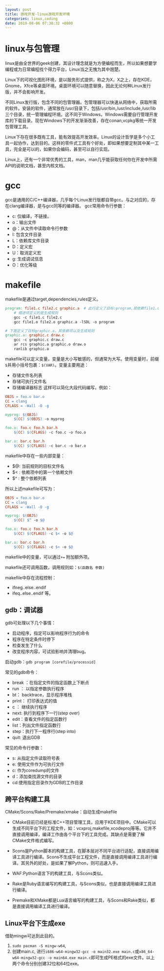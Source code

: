 ```yaml
---
layout: post
title: 游戏开发-linux游戏开发环境
categories: linux,coding
date: 2019-08-06 07:38:32 +0800
---
```

# linux与包管理
linux是由全世界的geek创建，其设计理念就是为方便编程而生，所以如果想要学编程或为日常编程找个得力平台，Linux当之无愧为其中翘楚。

Linux下的可视化图形环境，是以服务形式提供，称之为X，X之上，存在KDE，Gnome，Xfce等桌面环境。桌面环境可以随意替换，因此无论何种Linux发行版，并不会影响开发。

不同Linux发行版，包含不同的包管理器。包管理器可以快速从网络中，获取所需的软件。安装的软件，通常放在/usr/目录下，包括/usr/bin,/usr/include,/usr/lib 三个目录，统一管理编程环境。这不同于Windows，Windows需要自行管理开发库的下载目录。现在Windows下的开发渐渐改善，存在conan,vcpkg等统一开发包管理工具。

Linux下存在很多既有工具，能有效提高开发效率。Linux的设计哲学是多个小工具一起协作，达到目的。这样的零件式工具有个好处，即如果想要定制其中某一工具，完全是可以的，如果你会编码，甚至可以自行实现。

Linux上，还有一个非常优秀的工具，man，man几乎能获取任何你在开发中所需API的说明文档，甚至内核文档。

# gcc
gcc是通用的C/C++编译器，几乎每个Linux发行版都自带gcc。与之对应的，存在clang编译器，是与gcc同等的编译器。
gcc常用命令行参数：
- c: 仅编译，不链接。
- o：输出文件
- @：从文件中读取命令行参数
- I: 包含文件目录
- L：依赖库文件目录
- D：定义宏
- U：取消定义宏
- g: 生成调试信息
- O：优化等级

# makefile
makefile是通过target,dependencies,rules定义。
```makefile
program: file1.c file2.c graphic.a  # 此行定义了目标:program,其依赖file1.c,file2.c,graphic.a三项。当要生成program时，如果其依赖发生变化，则会同时重新编译依赖项。
    # 缩进项定义的是生成规则
    gcc -c file1.c file2.c
    gcc file1.o file2.o graphic.a -lSDL -o program

# 下面定义了目标graphic.a，其依赖项以及生成规则
graphic.a: graphic.c draw.c
    gcc -c graphic.c draw.c 
    ar rcs graphic.a graphic.o draw.o
    ranlib graphic.a
```
makefile可以定义变量，变量是大小写敏感的，但通常为大写。使用变量时，前缀`$`并用小括号包裹：`$(VAR)`。变量主要用途：
- 存储文件名列表
- 存储可执行文件名
- 存储编译器标志
这样可以简化大段代码编写，例如：
``` mk
OBJS = foo.o bar.o
CC = clang
CFLAGS = -Wall -O -g

myprog: $(OBJS)
    $(CC) $(OBJS) -o myprog

foo.o: foo.c foo.h bar.h
    $(CC) $(CFLAGS) -c foo.c -o foo.o

bar.o: bar.c bar.h
    $(CC) $(CFLAGS) -c bar.c -o bar.o
```
makefile中存在一些内部变量：
- $@: 当前规则的目标文件名
- $< : 依赖项中的第一个依赖文件
- $^ : 整个依赖列表

所以上述makefile可写为：
``` mk
OBJS = foo.o bar.o
CC = clang
CFLAGS = -Wall -O -g

myprog: $(OBJS)
    $(CC) $^ -o $@

foo.o: foo.c foo.h bar.h
    $(CC) $(CFLAGS) -c $< -o $@

bar.o: bar.c bar.h
    $(CC) $(CFLAGS) -c $< -o $@

```
makefile中的变量，可以通过`+=` 附加额外项。

makefile还可调用函数，调用规则如：`$(函数名 参数)`

makefile中存在流程控制：
- ifneg..else..endif
- ifeq..else..endif
等。
## gdb：调试器
gdb可处理以下几个事情：
- 启动程序，指定可以影响程序行为的命令
- 程序在特定条件时停下
- 检查发生了什么
- 改变程序内容，可试验影响并清理bug。

启动gdb：`gdb program [corefile/processid]`

常见的gdb命令：
- break ：在指定文件的指定函数上下断点
- run ： 以指定参数执行程序
- bt： backtrace，显示程序堆栈
- print： 打印表达式的值
- c ： 继续执行程序
- next: 执行到程序下一行(step over)
- edit：查看文件的指定函数行
- list：列出文件指定函数行
- step：执行下一程序行(step into)
- quit: 退出GDB

常见的命令行参数：
- s: 从指定文件读取符号表
- e: 使用文件作为可执行文件
- c: 作为coredump的文件
- d：添加查找源文件的目录
- cd:使用指定目录作为GDB的工作目录

## 跨平台构建工具

CMake/Scons/Rake/Premake/xmake：自动生成makefile

- CMake目前已经是标准C++项目管理工具，应用于KDE项目中。CMake可以生成不同平台下的工程文件，如：vcxproj,makefile,xcodeproj等等。它并不直接调用编译，编译工作由各个平台下的工具完成。其缺点是需要了解CMake文件格式编写。

- Scons是Python脚本的构建工具，在脚本层对不同平台进行适配，直接调用编译工具进行编译。Scons不生成平台工程文件，而是直接调用编译工具进行编译。其另外的好处，是如果了解Python，则可迅速入手。

- WAF:Python语言下的构建工具，与Scons类似。

- Rake是Ruby语言编写的构建工具，与Scons类似，也是直接调用编译工具进行编译。

- Premake和XMake都是Lua语言编写的构建工具，与Scons和Rake类似，都是直接调用编译工具进行编译。



## Linux平台下生成exe
借助mingw可达到此目的。
1. `sudo pacman -S mingw-w64`,
2. 创建main.c, 进行`i686-w64-mingw32-gcc -o main32.exe main.c`或`x86_64-w64-mingw32-gcc -o main64.exe main.c`即可生成PE格式的exe文件。以上两个命令分别创建32位和64位exe。

